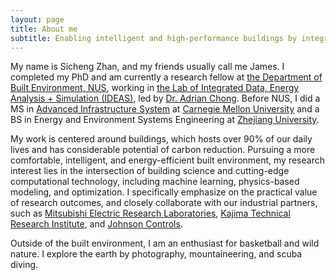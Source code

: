 ```yaml
---
layout: page
title: About me
subtitle: Enabling intelligent and high-performance buildings by integrating machine learning and digital twins
---
```


My name is Sicheng Zhan, and my friends usually call me James. I completed my PhD and am currently a research fellow at <a href="https://cde.nus.edu.sg/dbe/">the Department of Built Environment, NUS</a>, working in <a href="https://ideaslab.io/"> the Lab of Integrated Data, Energy Analysis + Simulation (IDEAS)</a>, led by <a href="https://cde.nus.edu.sg/dbe/wp-content/uploads/sites/26/2023/02/Staff-Resume-Dr-Adrian-Chong.pdf">Dr. Adrian Chong</a>. Before NUS, I did a MS in <a href="https://www.cmu.edu/cee/research/ais-research.html">Advanced Infrastructure System</a> at <a href='https://www.cmu.edu/cee/index.html'>Carnegie Mellon University</a> and a BS in Energy and Environment Systems Engineering at <a href='https://www.topuniversities.com/universities/zhejiang-university'>Zhejiang University</a>.

My work is centered around buildings, which hosts over 90% of our daily lives and has considerable potential of carbon reduction. Pursuing a more comfortable, intelligent, and energy-efficient built environment, my research interest lies in the intersection of building science and cutting-edge computational technology, including machine learning, physics-based modeling, and optimization. I specifically emphasize on the practical value of research outcomes, and closely collaborate with our industrial partners, such as <a href='https://www.merl.com/'>Mitsubishi Electric Research Laboratories<a/>, <a href='https://www.kajima.co.jp/english/tech/katris/index.html'>Kajima Technical Research Institute<a/>, and <a href='https://www.johnsoncontrols.com/en_sg'>Johnson Controls</a>.

Outside of the built environment, I am an enthusiast for basketball and wild nature. I explore the earth by photography, mountaineering, and scuba diving.